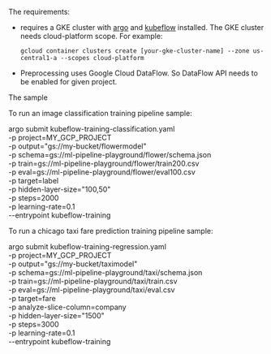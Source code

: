 The requirements:

* requires a GKE cluster with [argo](https://github.com/argoproj/argo) and
  [kubeflow](https://github.com/kubeflow/kubeflow) installed.
  The GKE cluster needs cloud-platform scope. For example:

  ```gcloud container clusters create [your-gke-cluster-name] --zone us-central1-a --scopes cloud-platform```

* Preprocessing uses Google Cloud DataFlow. So DataFlow API needs to be enabled for given project.

The sample 

To run an image classification training pipeline sample:

argo submit kubeflow-training-classification.yaml \
     -p project=MY_GCP_PROJECT \
     -p output="gs://my-bucket/flowermodel" \
     -p schema=gs://ml-pipeline-playground/flower/schema.json \
     -p train=gs://ml-pipeline-playground/flower/train200.csv \
     -p eval=gs://ml-pipeline-playground/flower/eval100.csv \
     -p target=label \
     -p hidden-layer-size="100,50" \
     -p steps=2000 \
     -p learning-rate=0.1 \
     --entrypoint kubeflow-training


To run a chicago taxi fare prediction training pipeline sample:

argo submit kubeflow-training-regression.yaml \
     -p project=MY_GCP_PROJECT \
     -p output="gs://my-bucket/taximodel" \
     -p schema=gs://ml-pipeline-playground/taxi/schema.json \
     -p train=gs://ml-pipeline-playground/taxi/train.csv \
     -p eval=gs://ml-pipeline-playground/taxi/eval.csv \
     -p target=fare \
     -p analyze-slice-column=company \
     -p hidden-layer-size="1500" \
     -p steps=3000 \
     -p learning-rate=0.1 \
     --entrypoint kubeflow-training




